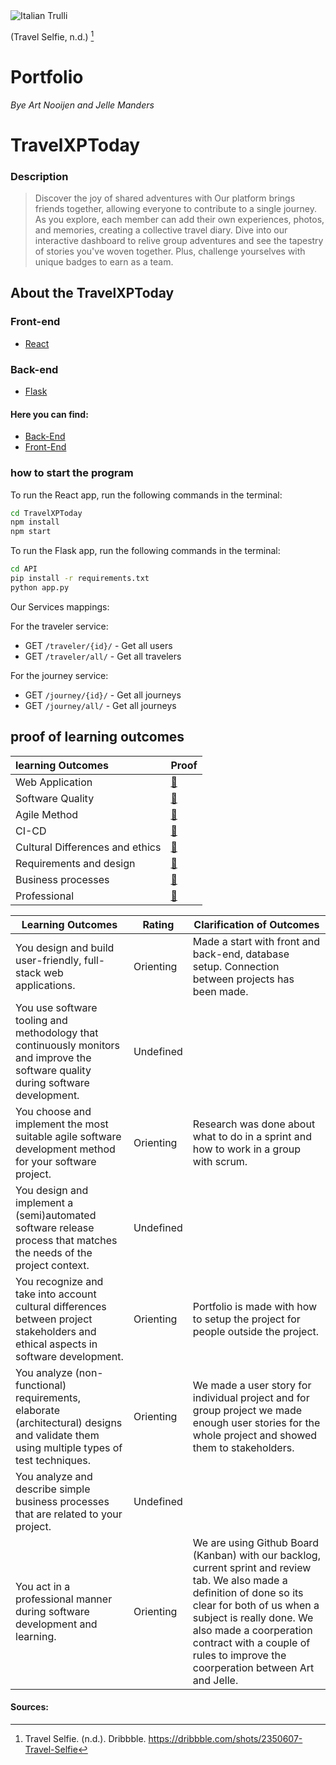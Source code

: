 
<img src="https://i.pinimg.com/originals/5d/3e/94/5d3e9462d91d43e0e76427d8b613e8c1.gif" alt="Italian Trulli">

(Travel Selfie, n.d.) [^1]

# Portfolio
*Bye Art Nooijen and Jelle Manders*
# TravelXPToday
### Description
 > Discover the joy of shared adventures with  Our platform brings friends together, allowing everyone to contribute to a single journey. As you explore, each member can add their own experiences, photos, and memories, creating a collective travel diary. Dive into our interactive dashboard to relive group adventures and see the tapestry of stories you've woven together. Plus, challenge yourselves with unique badges to earn as a team. 
## About the TravelXPToday
### Front-end
- <a href="http://reactjs.org/">React</a>
### Back-end
- <a href="https://flask.palletsprojects.com/en/2.3.x/">Flask</a>
#### Here you can find:
- [Back-End](https://github.com/TravelXPToday/Backend/blob/main/README.md)
- [Front-End](https://github.com/TravelXPToday/Frontend/blob/main/README.md)
### how to start the program
To run the React app, run the following commands in the terminal:
```bash
cd TravelXPToday
npm install
npm start
```
To run the Flask app, run the following commands in the terminal:
```bash
cd API
pip install -r requirements.txt
python app.py
```

Our Services mappings:

For the traveler service:
- GET <code>/traveler/{id}/</code> - Get all users
- GET <code>/traveler/all/</code> - Get all travelers

For the journey service:
- GET <code>/journey/{id}/</code> - Get all journeys
- GET <code>/journey/all/</code> - Get all journeys

## proof of learning outcomes
|learning Outcomes| Proof|
|:---|:---|
|Web Application| [🔗](https://github.com/TravelXPToday/Portfolio/blob/main/Learning%20Outcomes/1.%20Web%20application.md)| 
|Software Quality| [🔗](https://github.com/TravelXPToday/Portfolio/blob/main/Learning%20Outcomes/2.%20Software%20quality.md)|
|Agile Method | [🔗](https://github.com/TravelXPToday/Portfolio/blob/main/Learning%20Outcomes/3.%20Agile%20method.md)|
|CI-CD|[🔗](https://github.com/TravelXPToday/Portfolio/blob/main/Learning%20Outcomes/4.CI-CD.md)
|Cultural Differences and ethics|[🔗](https://github.com/TravelXPToday/Portfolio/blob/main/Learning%20Outcomes/5.%20Cultural%20Differences%20and%20ethics.md)
|Requirements and design|[🔗](https://github.com/TravelXPToday/Portfolio/blob/main/Learning%20Outcomes/6.%20Requirements%20and%20design.md)
|Business processes|[🔗](https://github.com/TravelXPToday/Portfolio/blob/main/Learning%20Outcomes/7.%20Business%20processes.md)
|Professional|[🔗](https://github.com/TravelXPToday/Portfolio/blob/main/Learning%20Outcomes/8.%20Professional.md)

|Learning Outcomes|Rating|Clarification of Outcomes|
|---|--|---|
|You design and build user-friendly, full-stack web applications.| Orienting | Made a start with front and back-end, database setup. Connection between projects has been made. |
|You use software tooling and methodology that continuously monitors and improve the software quality during software development.| Undefined |
|You choose and implement the most suitable agile software development method for your software project.| Orienting | Research was done about what to do in a sprint and how to work in a group with scrum.
|You design and implement a (semi)automated software release process that matches the needs of the project context.| Undefined
|You recognize and take into account cultural differences between project stakeholders and ethical aspects in software development.| Orienting | Portfolio is made with how to setup the project for people outside the project. |
|You analyze (non-functional) requirements, elaborate (architectural) designs and validate them using multiple types of test techniques.| Orienting | We made a user story for individual project and for group project we made enough user stories for the whole project and showed them to stakeholders.
|You analyze and describe simple business processes that are related to your project.| Undefined |
|You act in a professional manner during software development and learning.| Orienting | We are using Github Board (Kanban) with our backlog, current sprint and review tab. We also made a definition of done so its clear for both of us when a subject is really done. We also made a coorperation contract with a couple of rules to improve the coorperation between Art and Jelle.

#### Sources:
[^1]: Travel Selfie. (n.d.). Dribbble. https://dribbble.com/shots/2350607-Travel-Selfie
